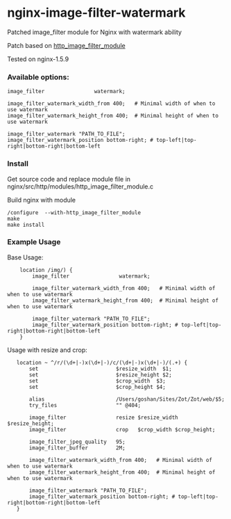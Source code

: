 nginx-image-filter-watermark
============================

Patched image_filter module for Nginx with watermark ability

Patch based on [http_image_filter_module](http://nginx.org/en/docs/http/ngx_http_image_filter_module.html)

Tested on nginx-1.5.9



### Available options:

    image_filter                watermark;

    image_filter_watermark_width_from 400;   # Minimal width of when to use watermark
    image_filter_watermark_height_from 400;  # Minimal height of when to use watermark
    
    image_filter_watermark "PATH_TO_FILE";
    image_filter_watermark_position bottom-right; # top-left|top-right|bottom-right|bottom-left

### Install


Get source code and replace  module file in
nginx/src/http/modules/http_image_filter_module.c

Build nginx with module

```
/configure  --with-http_image_filter_module
make
make install
```


### Example Usage

Base Usage:

```
    location /img/) {
        image_filter                watermark;

        image_filter_watermark_width_from 400;   # Minimal width of when to use watermark
        image_filter_watermark_height_from 400;  # Minimal height of when to use watermark
        
        image_filter_watermark "PATH_TO_FILE";
        image_filter_watermark_position bottom-right; # top-left|top-right|bottom-right|bottom-left
    }
```

Usage with resize and crop:

```
   location ~ ^/r/(\d+|-)x(\d+|-)/c/(\d+|-)x(\d+|-)/(.+) {
       set                         $resize_width  $1;
       set                         $resize_height $2;
       set                         $crop_width  $3;
       set                         $crop_height $4;

       alias                       /Users/goshan/Sites/Zot/Zot/web/$5;
       try_files                   "" @404;

       image_filter                resize $resize_width $resize_height;
       image_filter                crop   $crop_width $crop_height;

       image_filter_jpeg_quality   95;
       image_filter_buffer         2M;

       image_filter_watermark_width_from 400;   # Minimal width of when to use watermark
       image_filter_watermark_height_from 400;  # Minimal height of when to use watermark

       image_filter_watermark "PATH_TO_FILE";
       image_filter_watermark_position bottom-right; # top-left|top-right|bottom-right|bottom-left
   }
```